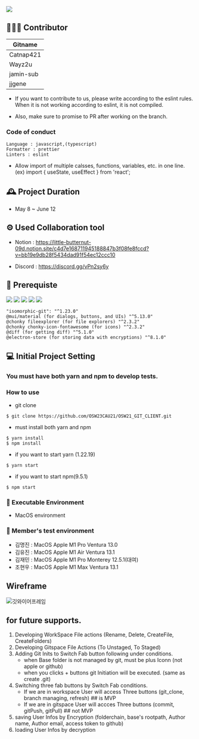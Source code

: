 <img src="https://capsule-render.vercel.app/api?type=waving&color=auto&height=200&section=header&text=OpenSourceSoftWare-Team21&fontSize=50" />


## 🧑‍🤝‍🧑 Contributor

| Gitname |
|----------|
| Catnap421 |
| Wayz2u |
| jamin-sub |
| jjgene |

* If you want to contribute to us, please write according to the eslint rules. When it is not working according to eslint, it is not compiled.

*  Also, make sure to promise to PR after working on the branch.

### Code of conduct
```
Language : javascript,(typescript)
Formatter : prettier
Linters : eslint 
```
* Allow import of multiple calsses, functions, variables, etc. in one line. (ex) import { useState, useEffect } from 'react';

## 🕰️ Project Duration

 * May 8 ~ June 12

## ⚙️ Used Collaboration tool

* Notion : https://little-butternut-09d.notion.site/c4d7e168711945188847b3f08fe8fccd?v=bb19e9db28f5434dad91f54ec12ccc10

* Discord : https://discord.gg/vPn2sy6y

## 📌 Prerequiste

<img src="https://img.shields.io/badge/Electron(v25.1.0)-47848F?style=for-the-badge&logo=electron&logoColor=white"/>
<img src="https://img.shields.io/badge/React(v18.2.0)-61DAFB?style=for-the-badge&logo=react&logoColor=white"/>
<img src="https://img.shields.io/badge/Node.js(v18.16.0)-339933?style=for-the-badge&logo=nodedotjs&logoColor=white"/>
<img src="https://img.shields.io/badge/Yarn(1.22.19)-2C8EBB?style=for-the-badge&logo=yarn&logoColor=white"/>
<img src="https://img.shields.io/badge/npm(9.5.1)-CB3837?style=for-the-badge&logo=npm&logoColor=white"/>

```
"isomorphic-git": "^1.23.0"
@mui/material (for dialogs, buttons, and UIs) "^5.13.0"  
@chonky fileexplorer (for file explorers) "^2.3.2"  
@chonky chonky-icon-fontawesome (for icons) "^2.3.2"  
@diff (for getting diff) "^5.1.0"  
@electron-store (for storing data with encryptions) "^8.1.0"  
```


## 💻 Initial Project Setting

### **You must have both yarn and npm to develop tests.**


### How to use

* git clone 
```
$ git clone https://github.com/OSW23CAU21/OSW21_GIT_CLIENT.git
```

* must install both yarn and npm  
```
$ yarn install
$ npm install
```

* if you want to start yarn (1.22.19)
```
$ yarn start
```

* if you want to start npm(9.5.1)
```
$ npm start 
```

### 🍎 Executable Environment

* MacOS environment 

### 🍎 Member's test environment

* 김명진 : MacOS Apple M1 Pro Ventura 13.0
* 김유진 : MacOS Apple M1 Air Ventura 13.1
* 김재민 : MacOS Apple M1 Pro Monterey 12.5.1(대여)
* 조현우 : MacOS Apple M1 Max Ventura 13.1

## Wireframe
![깃와이어프레임](https://github.com/OSW23CAU21/OSW21_GIT_CLIENT/assets/108653152/da455a9c-a975-4124-ae80-b2dcf4d6e15a)


## for future supports. 
1. Developing WorkSpace File actions (Rename, Delete, CreateFile, CreateFolders)
2. Developing Gitspace File Actions (To Unstaged, To Staged)
3. Adding Git Inits to Switch Fab button following under conditions. 
    - when Base folder is not managed by git, must be plus Iconn (not apple or github)
    - when you clicks + buttons git Initiation will be executed. (same as create .git)
4. Switching three fab buttons by Switch Fab conditions. 
    - If we are in workspace User will access Three buttons (git_clone, branch managing, refresh) ## is MVP
    - If we are in gitspace User will accces Three buttons (commit, gitPush, gitPull) ## not MVP
5. saving User Infos by Encryption (folderchain, base's rootpath, Author name, Author email, access token to github)
6. loading User Infos by decryption



